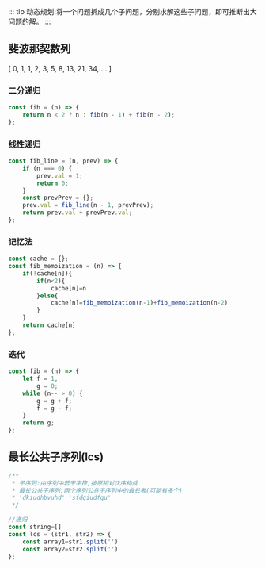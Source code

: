::: tip
动态规划:将一个问题拆成几个子问题，分别求解这些子问题，即可推断出大问题的解。
:::

## 斐波那契数列
[ 0, 1, 1, 2, 3, 5, 8, 13, 21, 34,.... ]

### 二分递归
```js
const fib = (n) => {
    return n < 2 ? n : fib(n - 1) + fib(n - 2);
};
```
### 线性递归
```js
const fib_line = (n, prev) => {
    if (n === 0) {
        prev.val = 1;
        return 0;
    }
    const prevPrev = {};
    prev.val = fib_line(n - 1, prevPrev);
    return prev.val + prevPrev.val;
};
```
### 记忆法
```js
const cache = {};
const fib_memoization = (n) => {
    if(!cache[n]){
        if(n<2){
            cache[n]=n
        }else{
            cache[n]=fib_memoization(n-1)+fib_memoization(n-2)
        }
    }
    return cache[n]
};
```
### 迭代
```js
const fib = (n) => {
    let f = 1,
        g = 0;
    while (n-- > 0) {
        g = g + f;
        f = g - f;
    }
    return g;
};
```

## 最长公共子序列(lcs)

```js
/**
 * 子序列:由序列中若干字符,按原相对次序构成
 * 最长公共子序列:两个序列公共子序列中的最长者(可能有多个)
 * 'dkiudhbvuhd' 'sfdgiudfgu'
 */

//递归
const string=[]
const lcs = (str1, str2) => {
    const array1=str1.split('')
    const array2=str2.split('')
};
```
